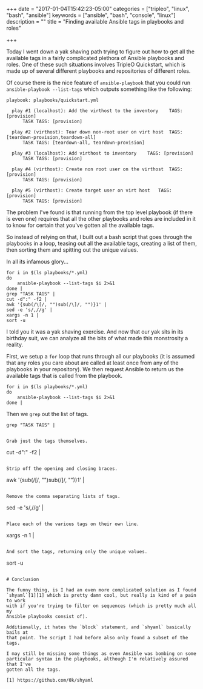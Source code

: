 +++
date = "2017-01-04T15:42:23-05:00"
categories = ["tripleo", "linux", "bash", "ansible"]
keywords = ["ansible", "bash", "console", "linux"]
description = ""
title = "Finding available Ansible tags in playbooks and roles"

+++

Today I went down a yak shaving path trying to figure out how to get all the
available tags in a fairly complicated plethora of Ansible playbooks and roles.
One of these such situations involves TripleO Quickstart, which is made up of
several different playbooks and repositories of different roles.
<!--more-->

Of course there is the nice feature of `ansible-playbook` that you could run
`ansible-playbook --list-tags` which outputs something like the following:

```
playbook: playbooks/quickstart.yml

  play #1 (localhost): Add the virthost to the inventory	TAGS: [provision]
      TASK TAGS: [provision]

  play #2 (virthost): Tear down non-root user on virt host	TAGS: [teardown-provision,teardown-all]
      TASK TAGS: [teardown-all, teardown-provision]

  play #3 (localhost): Add virthost to inventory	TAGS: [provision]
      TASK TAGS: [provision]

  play #4 (virthost): Create non root user on the virthost	TAGS: [provision]
      TASK TAGS: [provision]

  play #5 (virthost): Create target user on virt host	TAGS: [provision]
      TASK TAGS: [provision]
```

The problem I've found is that running from the top level playbook (if there is
even one) requires that all the other playbooks and roles are included in it to
know for certain that you've gotten all the available tags.

So instead of relying on that, I built out a bash script that goes through the
playbooks in a loop, teasing out all the available tags, creating a list of
them, then sorting them and spitting out the unique values.

In all its infamous glory...

```
for i in $(ls playbooks/*.yml)
do
    ansible-playbook --list-tags $i 2>&1
done |
grep "TASK TAGS" |
cut -d":" -f2 |
awk '{sub(/\[/, "")sub(/\]/, "")}1' |
sed -e 's/,//g' |
xargs -n 1 |
sort -u
```

I told you it was a yak shaving exercise. And now that our yak sits in its
birthday suit, we can analyze all the bits of what made this monstrosity a
reality.

First, we setup a `for` loop that runs through all our playbooks (it is assumed
that any roles you care about are called at least once from any of the
playbooks in your repository). We then request Ansible to return us the
available tags that is called from the playbook.

```
for i in $(ls playbooks/*.yml)
do
    ansible-playbook --list-tags $i 2>&1
done |
```

Then we `grep` out the list of tags.

```
grep "TASK TAGS" |
```
```

Grab just the tags themselves.

```
cut -d":" -f2 |
```

Strip off the opening and closing braces.

```
awk '{sub(/\[/, "")sub(/\]/, "")}1' |
```

Remove the comma separating lists of tags.

```
sed -e 's/,//g' |
```

Place each of the various tags on their own line.

```
xargs -n 1 |
```

And sort the tags, returning only the unique values.

```
sort -u
```

# Conclusion

The funny thing, is I had an even more complicated solution as I found
`shyaml`[1][1] which is pretty damn cool, but really is kind of a pain to work
with if you're trying to filter on sequences (which is pretty much all my
Ansible playbooks consist of).

Additionally, it hates the `block` statement, and `shyaml` basically bails at
that point. The script I had before also only found a subset of the tags.

I may still be missing some things as even Ansible was bombing on some
particular syntax in the playbooks, although I'm relatively assured that I've
gotten all the tags.

[1] https://github.com/0k/shyaml
